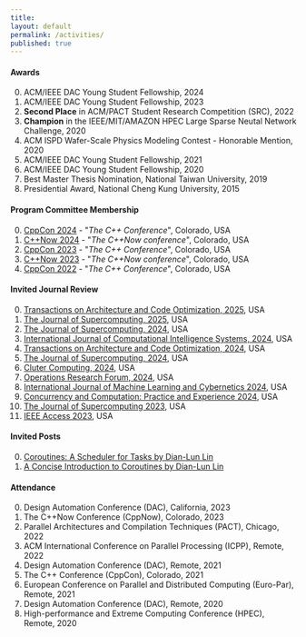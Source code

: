 ```yaml
---
title:
layout: default
permalink: /activities/
published: true
---
```


#### Awards
0. ACM/IEEE DAC Young Student Fellowship, 2024
0. ACM/IEEE DAC Young Student Fellowship, 2023
0. **Second Place** in ACM/PACT Student Research Competition (SRC), 2022
0. **Champion** in the IEEE/MIT/AMAZON HPEC Large Sparse Neutal Network Challenge, 2020
0. ACM ISPD Wafer-Scale Physics Modeling Contest - Honorable Mention, 2020
0. ACM/IEEE DAC Young Student Fellowship, 2021
0. ACM/IEEE DAC Young Student Fellowship, 2020
0. Best Master Thesis Nomination, National Taiwan University, 2019
0. Presidential Award, National Cheng Kung University, 2015

#### Program Committee Membership
0. [CppCon 2024](https://cppcon.org/) - "<i>The C++ Conference</i>", Colorado, USA
0. [C++Now 2024](https://cppnow.org/) - "<i>The C++Now conference</i>", Colorado, USA
0. [CppCon 2023](https://cppcon.org/) - "<i>The C++ Conference</i>", Colorado, USA
0. [C++Now 2023](https://cppnow.org/) - "<i>The C++Now conference</i>", Colorado, USA
0. [CppCon 2022](https://cppcon.org/) - "<i>The C++ Conference</i>", Colorado, USA

#### Invited Journal Review
0. [Transactions on Architecture and Code Optimization, 2025](https://dl.acm.org/journal/taco), USA
0. [The Journal of Supercomputing, 2025](https://link.springer.com/journal/11227), USA
0. [The Journal of Supercomputing, 2024](https://link.springer.com/journal/11227), USA
0. [International Journal of Computational Intelligence Systems, 2024](https://link.springer.com/journal/44196), USA
0. [Transactions on Architecture and Code Optimization, 2024](https://dl.acm.org/journal/taco), USA
0. [The Journal of Supercomputing, 2024](https://link.springer.com/journal/11227), USA
0. [Cluter Computing, 2024](https://link.springer.com/journal/10586), USA
0. [Operations Research Forum, 2024](https://link.springer.com/journal/43069), USA
0. [International Journal of Machine Learning and Cybernetics 2024](https://link.springer.com/journal/13042), USA
0. [Concurrency and Computation: Practice and Experience 2024](https://onlinelibrary.wiley.com/journal/15320634), USA
0. [The Journal of Supercomputing 2023](https://link.springer.com/journal/11227), USA
0. [IEEE Access 2023](https://ieeeaccess.ieee.org/), USA
<!--0. [IPDPS 2024](https://www.ipdps.org/) - "<i> IEEE International Parallel & Distributed Processing Symposium</i>", California, USA-->
<!--0. [ICCD 2023](https://www.iccd-conf.com/Home.html) - "<i>International Conference on Computer Design</i>", Washington DC, USA-->
<!--0. [SC 2023](https://sc23.supercomputing.org/) - "<i>Super Computing</i>", Colorado, USA-->
<!--0. [DAC 2023](https://www.dac.com/) - "<i>Design Automation Conference</i>", California, USA-->
<!--0. [DAC 2022](https://www.dac.com/) - "<i>Design Automation Conference</i>", California, USA-->

#### Invited Posts
0. [Coroutines: A Scheduler for Tasks by Dian-Lun Lin](https://www.modernescpp.com/index.php/coroutines-a-scheduler-for-tasks-by-dian-lun-li/)
0. [A Concise Introduction to Coroutines by Dian-Lun Lin](https://www.modernescpp.com/index.php/a-concise-introduction-to-coroutines-by-dian-lun-li/)

#### Attendance
0. Design Automation Conference (DAC), California, 2023
0. The C++Now Conference (CppNow), Colorado, 2023
0. Parallel Architectures and Compilation Techniques (PACT), Chicago, 2022
0. ACM International Conference on Parallel Processing (ICPP), Remote, 2022
0. Design Automation Conference (DAC), Remote, 2021
0. The C++ Conference (CppCon), Colorado, 2021
0. European Conference on Parallel and Distributed Computing (Euro-Par), Remote, 2021
0. Design Automation Conference (DAC), Remote, 2020
0. High-performance and Extreme Computing Conference (HPEC), Remote, 2020

